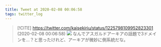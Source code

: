 ```yaml
---
title: Tweet at 2020-02-08 00:06:58
tags: twitter_log
---
```


> [!CITE] https://twitter.com/kaisekiriu/status/1225798109952823301 (2020-02-08 00:06:58)
> ![](https://twitter.com/kaisekiriu/status/1225798109952823301)
> なんでアスガルドアーキアの話題で3ドメインを…？と思ったけれど、アーキアが微妙に側系統だな。
